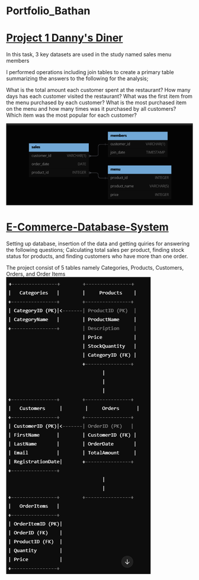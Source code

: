 # Portfolio_Bathan


# [Project 1 Danny's Diner](https://github.com/Bossfight123/Database-1/branches) 
In this task, 3 key datasets are used in the study named sales menu members

I performed operations including join tables to create a primary table summarizing the answers to the following for the analysis;

What is the total amount each customer spent at the restaurant? How many days has each customer visited the restaurant? What was the first item from the menu purchased by each customer? What is the most purchased item on the menu and how many times was it purchased by all customers? Which item was the most popular for each customer?

![](https://github.com/Bossfight123/Portfolio_Bathan/blob/main/Database1_Diagram.png)

# [E-Commerce-Database-System](https://github.com/Bossfight123/E-Commerce-Database-System)

Setting up database, insertion of the data and getting quiries for answering the following questions; Calculating total sales per product, finding stock status for products, and finding customers who have more than one order.

The project consist of 5 tables namely Categories, Products, Customers, Orders, and Order Items
![](https://github.com/Bossfight123/Portfolio_Bathan/blob/main/Database2_Diagram.png)
